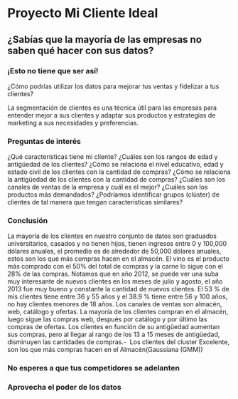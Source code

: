 # Proyecto Mi Cliente Ideal

## ¿Sabías que la mayoría de las empresas no saben qué hacer con sus datos?

### ¡Esto no tiene que ser así! 


¿Cómo podrías utilizar los datos para mejorar tus ventas y fidelizar a tus clientes?

La segmentación de clientes es una técnica útil para las empresas para entender mejor a sus clientes y adaptar sus productos y estrategias de marketing a sus necesidades y preferencias.


### Preguntas de interés


¿Qué características tiene mi cliente? 
¿Cuáles son los rangos de edad y antigüedad de los clientes? 
¿Cómo se relaciona el nivel educativo, edad y estado civil de los clientes con la cantidad de compras? 
¿Cómo se relaciona la antigüedad de los clientes con la cantidad de compras?
¿Cuáles son los canales de ventas de la empresa y cuál es el mejor?
¿Cuáles son los productos más demandados? 
¿Podríamos identificar grupos (clúster) de clientes de tal manera que tengan características similares?



### Conclusión

La mayoría de los clientes en nuestro conjunto de datos son graduados universitarios, casados y no tienen hijos, tienen ingresos entre 0 y 100,000 dólares anuales, el promedio es de alrededor de 50,000 dólares anuales, estos son los que más compras hacen en el almacén.
El vino es el producto más comprado con el 50% del total de compras y la carne lo sigue con el 28% de las compras.
Notamos que en año 2012, se puede ver una suba muy interesante de nuevos clientes en los meses de julio y agosto, el año 2013 fue muy bueno y constante la cantidad de nuevos clientes.
El 53 % de mis clientes tiene entre 36 y 55 años y el 38.9 % tiene entre 56 y 100 años, no hay clientes menores de 18 años.
Los canales de ventas son almacén, web, catálogo y ofertas.
La mayoría de los clientes compran en el almacén, luego sigue las compras web, después por catálogo y por último las compras de ofertas.
Los clientes en función de su antigüedad aumentan sus compras, pero al llegar al rango de los 13 a 15 meses de antigüedad, disminuyen las cantidades de compras.-
 Los clientes del cluster Excelente, son los que más compras hacen en el Almacén(Gaussiana (GMM))


### No esperes a que tus competidores se adelanten

### Aprovecha el poder de los datos
